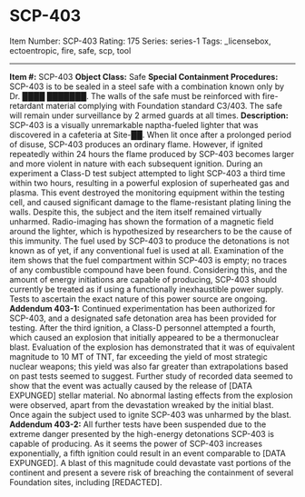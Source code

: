 # SCP-403
Item Number: SCP-403
Rating: 175
Series: series-1
Tags: _licensebox, ectoentropic, fire, safe, scp, tool

---

**Item #:** SCP-403
**Object Class:** Safe
**Special Containment Procedures:** SCP-403 is to be sealed in a steel safe with a combination known only by Dr. ████ ███████. The walls of the safe must be reinforced with fire-retardant material complying with Foundation standard C3/403. The safe will remain under surveillance by 2 armed guards at all times.
**Description:** SCP-403 is a visually unremarkable naptha-fueled lighter that was discovered in a cafeteria at Site-██. When lit once after a prolonged period of disuse, SCP-403 produces an ordinary flame. However, if ignited repeatedly within 24 hours the flame produced by SCP-403 becomes larger and more violent in nature with each subsequent ignition.
During an experiment a Class-D test subject attempted to light SCP-403 a third time within two hours, resulting in a powerful explosion of superheated gas and plasma. This event destroyed the monitoring equipment within the testing cell, and caused significant damage to the flame-resistant plating lining the walls. Despite this, the subject and the item itself remained virtually unharmed. Radio-imaging has shown the formation of a magnetic field around the lighter, which is hypothesized by researchers to be the cause of this immunity.
The fuel used by SCP-403 to produce the detonations is not known as of yet, if any conventional fuel is used at all. Examination of the item shows that the fuel compartment within SCP-403 is empty; no traces of any combustible compound have been found. Considering this, and the amount of energy initiations are capable of producing, SCP-403 should currently be treated as if using a functionally inexhaustible power supply. Tests to ascertain the exact nature of this power source are ongoing.
**Addendum 403-1:** Continued experimentation has been authorized for SCP-403, and a designated safe detonation area has been provided for testing. After the third ignition, a Class-D personnel attempted a fourth, which caused an explosion that initially appeared to be a thermonuclear blast. Evaluation of the explosion has demonstrated that it was of equivalent magnitude to 10 MT of TNT, far exceeding the yield of most strategic nuclear weapons; this yield was also far greater than extrapolations based on past tests seemed to suggest. Further study of recorded data seemed to show that the event was actually caused by the release of [DATA EXPUNGED] stellar material. No abnormal lasting effects from the explosion were observed, apart from the devastation wreaked by the initial blast. Once again the subject used to ignite SCP-403 was unharmed by the blast.
**Addendum 403-2:** All further tests have been suspended due to the extreme danger presented by the high-energy detonations SCP-403 is capable of producing. As it seems the power of SCP-403 increases exponentially, a fifth ignition could result in an event comparable to [DATA EXPUNGED]. A blast of this magnitude could devastate vast portions of the continent and present a severe risk of breaching the containment of several Foundation sites, including [REDACTED].